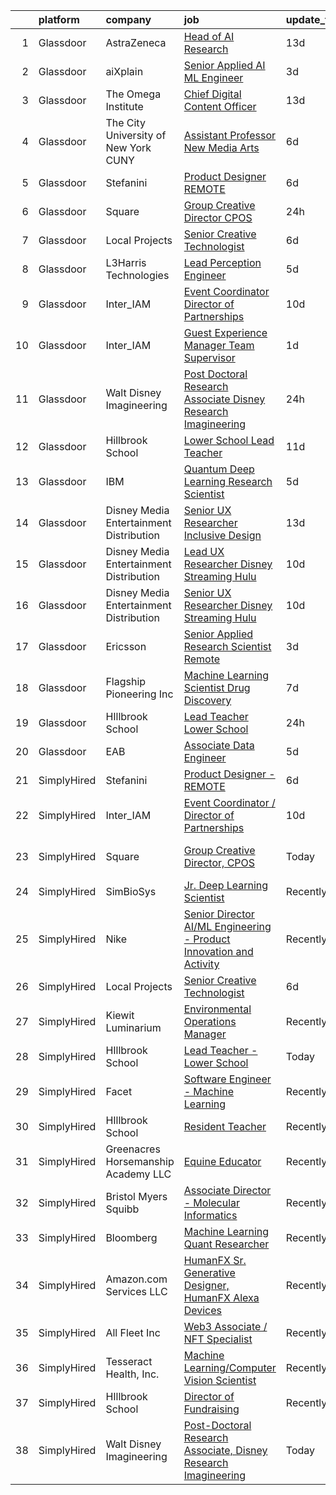 

|    | platform    | company                                   | job                                                                                                                                                                                                                                                                                                                                                                                                                                                                                                                                                                                                                                                                                                                                                                                                                                                                                                                                                                                                                                                                                                                                                                                                                                                                                                                                                              | update_time   | location                     |
|---:|:------------|:------------------------------------------|:-----------------------------------------------------------------------------------------------------------------------------------------------------------------------------------------------------------------------------------------------------------------------------------------------------------------------------------------------------------------------------------------------------------------------------------------------------------------------------------------------------------------------------------------------------------------------------------------------------------------------------------------------------------------------------------------------------------------------------------------------------------------------------------------------------------------------------------------------------------------------------------------------------------------------------------------------------------------------------------------------------------------------------------------------------------------------------------------------------------------------------------------------------------------------------------------------------------------------------------------------------------------------------------------------------------------------------------------------------------------|:--------------|:-----------------------------|
|  1 | Glassdoor   | AstraZeneca                               | [Head of AI Research](https://www.glassdoor.com/partner/jobListing.htm?pos=119&ao=1136043&s=58&guid=000001825d4f3f558a402eed0ab2d89a&src=GD_JOB_AD&t=SR&vt=w&cs=1_a72437af&cb=1659422851199&jobListingId=1008013808942&jrtk=3-0-1g9ekufruklt2801-1g9ekufsd28df000-eef59e953d0d7836-)                                                                                                                                                                                                                                                                                                                                                                                                                                                                                                                                                                                                                                                                                                                                                                                                                                                                                                                                                                                                                                                                             | 13d           | Gaithersburg, MD             |
|  2 | Glassdoor   | aiXplain                                  | [Senior Applied AI ML Engineer](https://www.glassdoor.com/partner/jobListing.htm?pos=120&ao=1136043&s=58&guid=000001825d4f3f558a402eed0ab2d89a&src=GD_JOB_AD&t=SR&vt=w&ea=1&cs=1_52a2c6f6&cb=1659422851199&jobListingId=1008038685125&jrtk=3-0-1g9ekufruklt2801-1g9ekufsd28df000-3f31e0067b9412fb-)                                                                                                                                                                                                                                                                                                                                                                                                                                                                                                                                                                                                                                                                                                                                                                                                                                                                                                                                                                                                                                                              | 3d            | Remote                       |
|  3 | Glassdoor   | The Omega Institute                       | [Chief Digital Content Officer](https://www.glassdoor.com/partner/jobListing.htm?pos=112&ao=1136043&s=58&guid=000001825d4f3f558a402eed0ab2d89a&src=GD_JOB_AD&t=SR&vt=w&ea=1&cs=1_ab0f09a1&cb=1659422851197&jobListingId=1008015033930&jrtk=3-0-1g9ekufruklt2801-1g9ekufsd28df000-9e0395aef8d12c95-)                                                                                                                                                                                                                                                                                                                                                                                                                                                                                                                                                                                                                                                                                                                                                                                                                                                                                                                                                                                                                                                              | 13d           | Rhinebeck, NY                |
|  4 | Glassdoor   | The City University of New York  CUNY     | [Assistant Professor   New Media Arts](https://www.glassdoor.com/partner/jobListing.htm?pos=111&ao=1136043&s=58&guid=000001825d4f3f558a402eed0ab2d89a&src=GD_JOB_AD&t=SR&vt=w&cs=1_848340d3&cb=1659422851197&jobListingId=1008031493208&jrtk=3-0-1g9ekufruklt2801-1g9ekufsd28df000-d56436d2363f2359-)                                                                                                                                                                                                                                                                                                                                                                                                                                                                                                                                                                                                                                                                                                                                                                                                                                                                                                                                                                                                                                                            | 6d            | New York, NY                 |
|  5 | Glassdoor   | Stefanini                                 | [Product Designer   REMOTE](https://www.glassdoor.com/partner/jobListing.htm?pos=114&ao=1136043&s=58&guid=000001825d4f3f558a402eed0ab2d89a&src=GD_JOB_AD&t=SR&vt=w&ea=1&cs=1_a9a99eb6&cb=1659422851198&jobListingId=1008031185723&jrtk=3-0-1g9ekufruklt2801-1g9ekufsd28df000-603b02cc24df940a-)                                                                                                                                                                                                                                                                                                                                                                                                                                                                                                                                                                                                                                                                                                                                                                                                                                                                                                                                                                                                                                                                  | 6d            | Remote                       |
|  6 | Glassdoor   | Square                                    | [Group Creative Director  CPOS](https://www.glassdoor.com/partner/jobListing.htm?pos=104&ao=1136043&s=58&guid=000001825d4f3f558a402eed0ab2d89a&src=GD_JOB_AD&t=SR&vt=w&cs=1_2966621b&cb=1659422851195&jobListingId=1008046102795&jrtk=3-0-1g9ekufruklt2801-1g9ekufsd28df000-a8792c32ca6f1566-)                                                                                                                                                                                                                                                                                                                                                                                                                                                                                                                                                                                                                                                                                                                                                                                                                                                                                                                                                                                                                                                                   | 24h           | Los Angeles, CA              |
|  7 | Glassdoor   | Local Projects                            | [Senior Creative Technologist](https://www.glassdoor.com/partner/jobListing.htm?pos=103&ao=1110586&s=58&guid=000001825d4f3f558a402eed0ab2d89a&src=GD_JOB_AD&t=SR&vt=w&cs=1_0467b3b4&cb=1659422851195&jobListingId=1008030766533&cpc=F4EED0218A761C36&jrtk=3-0-1g9ekufruklt2801-1g9ekufsd28df000-7ede5dd989728759--6NYlbfkN0DG4ntHtB_rMsnfhgmnSvK2brktLme1L4SiDeJjQ-izrVOLqRJ5-yjEwoYGp-nj3bVcp-zOSJacG2uRSeSSo97QltCwMz4KkJjHxvKkLv3MiYq2Laa0s60JFBBhg_3Caonai5pk7iFsCXsPrIwPWJqmjH8YpBLKNnuoaGaXb3FbbsUUObVQYKvLUCAD2Z0vWLsXIRDZ6XHH6u3X60nxSElBFocPvGzba9OugmPJQRSSGDgY-Pxuxg4y1G0m3rgpDV_PBWq0h_rD05V3sKpz-0sFfnwqLNc78qvyz4xXurplMh-FD4YW89aAndQKsqq3F7XYSbsQM-I8nBf43XGi2ZXMgjkTKRr8c8iBblnZEpJhsUBwiDIj9B0xr3sjFqQ693sEMrUQMyN9I1f2ffN6KhxhF-xsHuKHJ-xfT-UqRm9Lj8qzneQY3_yshlxNBCy6o3F6HfMI5mu0iVkZl61phywVmAttxtrQpsnhOZanEhWgx32d4gWjDkTa_HQF4lL3uS5p_uPdEMLyiT3WciqTA_5tmH4dMmsuIUYCd24YGINURapawDWYqT2Iv22oJqW_pc-R6dVB3z_QkhOuqOHHfJwr9Bu4rvbi49qu_1S69XW4ZzdO1Yz1ybBA--PhYeIqt4kZrrVaTZ39bEUN8grpR3iyT_9g6zeyG5Gooip-JOYwjEmFTadlqD4g3Al6Kq9a6XBkvDE0od0X3mkFv51WMQ1phPe_faNo2KbaYoQg9Bpe-G7lyB7OuB5pW6wtQjN5kn79dj6rIER2KXaTAFW9fbSX7CNC5h5GTFT3DrwCD5Kenp7zAG5xcagA8MOocKwW3arHKHflUdMdH3IXiRnHrQRVEiuIdlosocsQe6T3A6T-VoX5lCI6qmNpFOdY-Ny6wyA93XDVnZ1sPv7XTGSVoHqrn4EOLjQqEYY2RBIW09xmxeuL2u41xKcb6x6mcxG6GWLuz1KrCdQR5qlHjeaPzClcyZ_YovUstKA%3D) | 6d            | Manhattan                    |
|  8 | Glassdoor   | L3Harris Technologies                     | [Lead  Perception Engineer](https://www.glassdoor.com/partner/jobListing.htm?pos=118&ao=1136043&s=58&guid=000001825d4f3f558a402eed0ab2d89a&src=GD_JOB_AD&t=SR&vt=w&cs=1_ac56882c&cb=1659422851198&jobListingId=1008032603252&jrtk=3-0-1g9ekufruklt2801-1g9ekufsd28df000-021eef5a02e54d2e-)                                                                                                                                                                                                                                                                                                                                                                                                                                                                                                                                                                                                                                                                                                                                                                                                                                                                                                                                                                                                                                                                       | 5d            | Lafayette, LA                |
|  9 | Glassdoor   | Inter_IAM                                 | [Event Coordinator   Director of Partnerships](https://www.glassdoor.com/partner/jobListing.htm?pos=107&ao=1136043&s=58&guid=000001825d4f3f558a402eed0ab2d89a&src=GD_JOB_AD&t=SR&vt=w&ea=1&cs=1_431f2058&cb=1659422851195&jobListingId=1008022182568&jrtk=3-0-1g9ekufruklt2801-1g9ekufsd28df000-96cec4608558ae4e-)                                                                                                                                                                                                                                                                                                                                                                                                                                                                                                                                                                                                                                                                                                                                                                                                                                                                                                                                                                                                                                               | 10d           | Manhattan                    |
| 10 | Glassdoor   | Inter_IAM                                 | [Guest Experience Manager   Team Supervisor](https://www.glassdoor.com/partner/jobListing.htm?pos=106&ao=1136043&s=58&guid=000001825d4f3f558a402eed0ab2d89a&src=GD_JOB_AD&t=SR&vt=w&ea=1&cs=1_fbb99a5a&cb=1659422851195&jobListingId=1008040074772&jrtk=3-0-1g9ekufruklt2801-1g9ekufsd28df000-e2ad0e41ceccb73d-)                                                                                                                                                                                                                                                                                                                                                                                                                                                                                                                                                                                                                                                                                                                                                                                                                                                                                                                                                                                                                                                 | 1d            | Manhattan                    |
| 11 | Glassdoor   | Walt Disney Imagineering                  | [Post Doctoral Research Associate  Disney Research Imagineering](https://www.glassdoor.com/partner/jobListing.htm?pos=102&ao=1110586&s=58&guid=000001825d4f3f558a402eed0ab2d89a&src=GD_JOB_AD&t=SR&vt=w&cs=1_4649cc74&cb=1659422851195&jobListingId=1008044584534&cpc=A65DF3A704A48F9B&jrtk=3-0-1g9ekufruklt2801-1g9ekufsd28df000-2ddaf6e33b47204f--6NYlbfkN0DAFTyt7pbDCC2JPO79CSdi1dIb81yjczP5qsKcZIxgiYm3-7g-689UDqHItQTwke90ROn7vjihijr_YHBPqjURFmZ6Lk7FojtMZ5nEqRywbgPJq9Sth-_pAItFY_kP8T5uXB6khkgRheAmcoorCun9aFyEc5XeaXUwd19k3s5167TnMNJ5XhwqsReWTNUMAVfF-93DzswL7Cy6vkqL5sgb89E28WDalpIcUlO5vyz29N993POIGYrw0wC0ElAPmq-ZVmbxjXQ2y27saHtuHWBmDBMXCLqNlX2aPPqqTV0c1-vs-89skcDTmir2KK04HOaHHMaDETskqs-egZ9QHSADZrUeSvyiafI6KkQ5_dt_6bPPh_PY8UCs5Ucrv0xBu7fDQZD0SU6eSR7muO1Ts8nwBVq1mgcRpuYUy2Ouz2q3YWqNZmeYbvtY)                                                                                                                                                                                                                                                                                                                                                                                                                                                                                                                                             | 24h           | Glendale, CA                 |
| 12 | Glassdoor   | Hillbrook School                          | [Lower School Lead Teacher](https://www.glassdoor.com/partner/jobListing.htm?pos=117&ao=1136043&s=58&guid=000001825d4f3f558a402eed0ab2d89a&src=GD_JOB_AD&t=SR&vt=w&cs=1_8759b2cb&cb=1659422851198&jobListingId=1008021188271&jrtk=3-0-1g9ekufruklt2801-1g9ekufsd28df000-e7689760e12dd0a7-)                                                                                                                                                                                                                                                                                                                                                                                                                                                                                                                                                                                                                                                                                                                                                                                                                                                                                                                                                                                                                                                                       | 11d           | Los Gatos, CA                |
| 13 | Glassdoor   | IBM                                       | [Quantum Deep Learning Research Scientist](https://www.glassdoor.com/partner/jobListing.htm?pos=115&ao=1136043&s=58&guid=000001825d4f3f558a402eed0ab2d89a&src=GD_JOB_AD&t=SR&vt=w&cs=1_477a6e7f&cb=1659422851198&jobListingId=1008033244593&jrtk=3-0-1g9ekufruklt2801-1g9ekufsd28df000-4e1f548f2b7f8637-)                                                                                                                                                                                                                                                                                                                                                                                                                                                                                                                                                                                                                                                                                                                                                                                                                                                                                                                                                                                                                                                        | 5d            | Yorktown Heights, NY         |
| 14 | Glassdoor   | Disney Media   Entertainment Distribution | [Senior UX Researcher   Inclusive Design](https://www.glassdoor.com/partner/jobListing.htm?pos=116&ao=1136043&s=58&guid=000001825d4f3f558a402eed0ab2d89a&src=GD_JOB_AD&t=SR&vt=w&cs=1_976b41ec&cb=1659422851198&jobListingId=1008014300873&jrtk=3-0-1g9ekufruklt2801-1g9ekufsd28df000-ab12b344d29545fe-)                                                                                                                                                                                                                                                                                                                                                                                                                                                                                                                                                                                                                                                                                                                                                                                                                                                                                                                                                                                                                                                         | 13d           | San Francisco, CA            |
| 15 | Glassdoor   | Disney Media   Entertainment Distribution | [Lead UX Researcher   Disney Streaming  Hulu ](https://www.glassdoor.com/partner/jobListing.htm?pos=109&ao=1136043&s=58&guid=000001825d4f3f558a402eed0ab2d89a&src=GD_JOB_AD&t=SR&vt=w&cs=1_05a91035&cb=1659422851195&jobListingId=1008022658381&jrtk=3-0-1g9ekufruklt2801-1g9ekufsd28df000-836576904874088e-)                                                                                                                                                                                                                                                                                                                                                                                                                                                                                                                                                                                                                                                                                                                                                                                                                                                                                                                                                                                                                                                    | 10d           | New York, NY                 |
| 16 | Glassdoor   | Disney Media   Entertainment Distribution | [Senior UX Researcher   Disney Streaming  Hulu ](https://www.glassdoor.com/partner/jobListing.htm?pos=110&ao=1136043&s=58&guid=000001825d4f3f558a402eed0ab2d89a&src=GD_JOB_AD&t=SR&vt=w&cs=1_72b88993&cb=1659422851197&jobListingId=1008022658355&jrtk=3-0-1g9ekufruklt2801-1g9ekufsd28df000-436ebe1d92584707-)                                                                                                                                                                                                                                                                                                                                                                                                                                                                                                                                                                                                                                                                                                                                                                                                                                                                                                                                                                                                                                                  | 10d           | Santa Monica, CA             |
| 17 | Glassdoor   | Ericsson                                  | [Senior Applied Research Scientist  Remote ](https://www.glassdoor.com/partner/jobListing.htm?pos=113&ao=1136043&s=58&guid=000001825d4f3f558a402eed0ab2d89a&src=GD_JOB_AD&t=SR&vt=w&cs=1_6de9792c&cb=1659422851197&jobListingId=1008038388765&jrtk=3-0-1g9ekufruklt2801-1g9ekufsd28df000-ed357fb9eaf1eb65-)                                                                                                                                                                                                                                                                                                                                                                                                                                                                                                                                                                                                                                                                                                                                                                                                                                                                                                                                                                                                                                                      | 3d            | Los Angeles, CA              |
| 18 | Glassdoor   | Flagship Pioneering  Inc                  | [Machine Learning Scientist  Drug Discovery](https://www.glassdoor.com/partner/jobListing.htm?pos=108&ao=1136043&s=58&guid=000001825d4f3f558a402eed0ab2d89a&src=GD_JOB_AD&t=SR&vt=w&cs=1_ea1c6ae6&cb=1659422851195&jobListingId=1008028988616&jrtk=3-0-1g9ekufruklt2801-1g9ekufsd28df000-711180781a7c4d72-)                                                                                                                                                                                                                                                                                                                                                                                                                                                                                                                                                                                                                                                                                                                                                                                                                                                                                                                                                                                                                                                      | 7d            | Cambridge, MA                |
| 19 | Glassdoor   | HIllbrook School                          | [Lead Teacher   Lower School](https://www.glassdoor.com/partner/jobListing.htm?pos=101&ao=1110586&s=58&guid=000001825d4f3f558a402eed0ab2d89a&src=GD_JOB_AD&t=SR&vt=w&ea=1&cs=1_6f6eda93&cb=1659422851195&jobListingId=1008045647225&cpc=83630893E902B957&jrtk=3-0-1g9ekufruklt2801-1g9ekufsd28df000-9ef777aa9169e715--6NYlbfkN0A3cbxkq1CnjU6LxcwmQjIrxYAcSH-ImKnOWYQWT4QGLG2jHxaFOD8cIzZj1vyTmzkRh25wA-lQeE48GsP_Ylqp57kcLe-poQpvgB9CHPIAMlG0m60uMmOtz0ea9_Sg5QT6GUNjEs5uD890kXzk-nxCozR4XDcmbJB_ddAXMiSu0yPEFS6q6SYxsJ4r1TwbJutwS9DPNyvENJcTu_EN5VNhD1rIG6HuIWaf2jb0D2y5cwdNriWNkBOHaJjuucy3OxaBqdlexg3WlYrIfgxefFjKPvsSG0HeflCHp7zulY6a4lpI0utwviQvRURUQbIzYxT0nUZSt0Gk4e5z5mlVZCob_AKLnTMXOnLrhXTqBIm0eJJqBigFHENREBsA0mCNvsQ3YJbVmvgeWuOE12ukybeeej5B2iJ1HvAnnsyqcfS1yZMpvUQsARSaLnwE7bM_qnHs0O9LlROmrgwd9uiUPAEq1kGXPUGNevTFSXqqTCf7qnjB63K2ekkDusfssAhrNUaisBe9uxE7CATi8WDCsbBo)                                                                                                                                                                                                                                                                                                                                                                                                                                                                           | 24h           | Los Gatos, CA                |
| 20 | Glassdoor   | EAB                                       | [Associate Data Engineer](https://www.glassdoor.com/partner/jobListing.htm?pos=105&ao=1136043&s=58&guid=000001825d4f3f558a402eed0ab2d89a&src=GD_JOB_AD&t=SR&vt=w&cs=1_01ead2ba&cb=1659422851195&jobListingId=1008033097410&jrtk=3-0-1g9ekufruklt2801-1g9ekufsd28df000-1fc9c319cbc7e726-)                                                                                                                                                                                                                                                                                                                                                                                                                                                                                                                                                                                                                                                                                                                                                                                                                                                                                                                                                                                                                                                                         | 5d            | Remote                       |
| 21 | SimplyHired | Stefanini                                 | [Product Designer - REMOTE](https://www.simplyhired.com/job/Arzm_iP7hnwrFwmga5_9Aju5FHfJlvvTUqCcwNVSk03DdQ36f7Sglg?q=generative+art)                                                                                                                                                                                                                                                                                                                                                                                                                                                                                                                                                                                                                                                                                                                                                                                                                                                                                                                                                                                                                                                                                                                                                                                                                             | 6d            | Remote                       |
| 22 | SimplyHired | Inter_IAM                                 | [Event Coordinator / Director of Partnerships](https://www.simplyhired.com/job/KP0PERTPOK_0Q_6l2ol5Cr_CfGOHLp327RdfQUEoPHm2boq9fu-_DQ?q=generative+art)                                                                                                                                                                                                                                                                                                                                                                                                                                                                                                                                                                                                                                                                                                                                                                                                                                                                                                                                                                                                                                                                                                                                                                                                          | 10d           | Manhattan, NY                |
| 23 | SimplyHired | Square                                    | [Group Creative Director, CPOS](https://www.simplyhired.com/job/sSMnzHSDazmyyP9EqNRCB1T-chznggVYIHgF4vYKVK0KL9L01ZkXdg?q=generative+art)                                                                                                                                                                                                                                                                                                                                                                                                                                                                                                                                                                                                                                                                                                                                                                                                                                                                                                                                                                                                                                                                                                                                                                                                                         | Today         | Los Angeles, CA +2 locations |
| 24 | SimplyHired | SimBioSys                                 | [Jr. Deep Learning Scientist](https://www.simplyhired.com/job/QLKBeB213mb3gEI9hwxK3u6dwygDRzLsU5l729hCydJRHwl7Zh9bqA?q=generative+art)                                                                                                                                                                                                                                                                                                                                                                                                                                                                                                                                                                                                                                                                                                                                                                                                                                                                                                                                                                                                                                                                                                                                                                                                                           | Recently      | Chicago, IL                  |
| 25 | SimplyHired | Nike                                      | [Senior Director AI/ML Engineering - Product Innovation and Activity](https://www.simplyhired.com/job/Gn9HVTtK0oUTy9Q9duapau2xLYfPiiB0pwqHYMkx_Xg3S0gszFuT0g?q=generative+art)                                                                                                                                                                                                                                                                                                                                                                                                                                                                                                                                                                                                                                                                                                                                                                                                                                                                                                                                                                                                                                                                                                                                                                                   | Recently      | Atlanta, GA                  |
| 26 | SimplyHired | Local Projects                            | [Senior Creative Technologist](https://www.simplyhired.com/job/N0J1V8KQwzO_K5WrzMdvnOZf_l9naoW5lTILwFqFStvNBHo1QD5qLA?q=generative+art)                                                                                                                                                                                                                                                                                                                                                                                                                                                                                                                                                                                                                                                                                                                                                                                                                                                                                                                                                                                                                                                                                                                                                                                                                          | 6d            | Manhattan, NY                |
| 27 | SimplyHired | Kiewit Luminarium                         | [Environmental Operations Manager](https://www.simplyhired.com/job/FD23HiYf5GvW3K84uuo2HThSTpdI062QKOBs3aQBhI8z-zuaPzAH5w?q=generative+art)                                                                                                                                                                                                                                                                                                                                                                                                                                                                                                                                                                                                                                                                                                                                                                                                                                                                                                                                                                                                                                                                                                                                                                                                                      | Recently      | Omaha, NE                    |
| 28 | SimplyHired | HIllbrook School                          | [Lead Teacher - Lower School](https://www.simplyhired.com/job/OUgAjM8ks4L2yKCovRzGlaOvlPEUEwL3o7pxp6h4-j5fkhU2dxbI8g?q=generative+art)                                                                                                                                                                                                                                                                                                                                                                                                                                                                                                                                                                                                                                                                                                                                                                                                                                                                                                                                                                                                                                                                                                                                                                                                                           | Today         | Los Gatos, CA                |
| 29 | SimplyHired | Facet                                     | [Software Engineer - Machine Learning](https://www.simplyhired.com/job/rRl7LpYqGiIowLAwzbrNzMgXtXTFbKgtp-z9fo66PKEqX4Q6nYlO_w?q=generative+art)                                                                                                                                                                                                                                                                                                                                                                                                                                                                                                                                                                                                                                                                                                                                                                                                                                                                                                                                                                                                                                                                                                                                                                                                                  | Recently      | San Francisco, CA            |
| 30 | SimplyHired | HIllbrook School                          | [Resident Teacher](https://www.simplyhired.com/job/ChngzFNlRif50GXH6bPO6W01YyghpWI-wYlkGi2HAwqNndkwoOXVEw?q=generative+art)                                                                                                                                                                                                                                                                                                                                                                                                                                                                                                                                                                                                                                                                                                                                                                                                                                                                                                                                                                                                                                                                                                                                                                                                                                      | Recently      | Los Gatos, CA                |
| 31 | SimplyHired | Greenacres Horsemanship Academy LLC       | [Equine Educator](https://www.simplyhired.com/job/PbcPC2AJINCAkcSmIHeNgDxm95H0_xRkZDVqnS0ysf2wyzdzvu6Ljw?q=generative+art)                                                                                                                                                                                                                                                                                                                                                                                                                                                                                                                                                                                                                                                                                                                                                                                                                                                                                                                                                                                                                                                                                                                                                                                                                                       | Recently      | Cincinnati, OH               |
| 32 | SimplyHired | Bristol Myers Squibb                      | [Associate Director - Molecular Informatics](https://www.simplyhired.com/job/6LUET-00J9FC82jcNozqbzcnMlTzIUjvX0PgAVt3914OdorFX8oQvA?q=generative+art)                                                                                                                                                                                                                                                                                                                                                                                                                                                                                                                                                                                                                                                                                                                                                                                                                                                                                                                                                                                                                                                                                                                                                                                                            | Recently      | Cambridge, MA                |
| 33 | SimplyHired | Bloomberg                                 | [Machine Learning Quant Researcher](https://www.simplyhired.com/job/VPoBWZeqtsL_I-8lUeUVH-XyL3kFT6mMxT20wo9--CNiv9Uav37p5Q?q=generative+art)                                                                                                                                                                                                                                                                                                                                                                                                                                                                                                                                                                                                                                                                                                                                                                                                                                                                                                                                                                                                                                                                                                                                                                                                                     | Recently      | New York, NY                 |
| 34 | SimplyHired | Amazon.com Services LLC                   | [HumanFX Sr. Generative Designer, HumanFX Alexa Devices](https://www.simplyhired.com/job/SSrYI_L00o51iyDd7qkZ-T9exLAgSWhXx3vY8D9A9QeIMCvp9Z202A?q=generative+art)                                                                                                                                                                                                                                                                                                                                                                                                                                                                                                                                                                                                                                                                                                                                                                                                                                                                                                                                                                                                                                                                                                                                                                                                | Recently      | Remote                       |
| 35 | SimplyHired | All Fleet Inc                             | [Web3 Associate / NFT Specialist](https://www.simplyhired.com/job/KXxsgDuQK7dooy1MtXvyeI-zqqLiYLDi03RzSO0yILEXcXjdQ3M9Vg?q=generative+art)                                                                                                                                                                                                                                                                                                                                                                                                                                                                                                                                                                                                                                                                                                                                                                                                                                                                                                                                                                                                                                                                                                                                                                                                                       | Recently      | Zion, IL                     |
| 36 | SimplyHired | Tesseract Health, Inc.                    | [Machine Learning/Computer Vision Scientist](https://www.simplyhired.com/job/iwXCtTY72kw5Rvu02vwYQyiUZQPuKE1vaa0Wy-aIRZrUcmJplgx-2g?q=generative+art)                                                                                                                                                                                                                                                                                                                                                                                                                                                                                                                                                                                                                                                                                                                                                                                                                                                                                                                                                                                                                                                                                                                                                                                                            | Recently      | Remote                       |
| 37 | SimplyHired | HIllbrook School                          | [Director of Fundraising](https://www.simplyhired.com/job/ENKUisqEPyXa1cUA81a4-YhdtzebfyE0gA8nVSY6VQ4HA2qzcaOKGg?q=generative+art)                                                                                                                                                                                                                                                                                                                                                                                                                                                                                                                                                                                                                                                                                                                                                                                                                                                                                                                                                                                                                                                                                                                                                                                                                               | Recently      | Los Gatos, CA                |
| 38 | SimplyHired | Walt Disney Imagineering                  | [Post-Doctoral Research Associate, Disney Research Imagineering](https://www.simplyhired.com/job/xgzpq4A2COkd0L5A_aTL5aR8_XgxHhPhp-HR_6Nttc1EDa0CBOPLMg?q=generative+art)                                                                                                                                                                                                                                                                                                                                                                                                                                                                                                                                                                                                                                                                                                                                                                                                                                                                                                                                                                                                                                                                                                                                                                                        | Today         | Glendale, CA                 |
